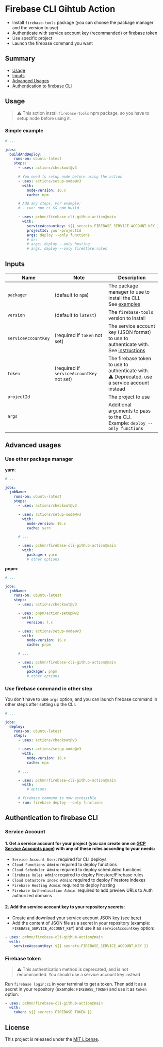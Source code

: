 # Firebase CLI Gihtub Action

- Install `firebase-tools` package (you can choose the package manager and the version to use)
- Authenticate with service account key (recommanded) or firebase token
- Use specific project
- Launch the firebase command you want

## Summary

- [Usage](#usage)
- [Inputs](#inputs)
- [Advanced Usages](#advanced-usages)
- [Authentication to firebase CLI](#authentication-to-firebase-cli)

## Usage

> ⚠️ This action install `firebase-tools` npm package, so you have to setup node before using it.

### Simple example

```yaml
# ...

jobs:
  buildAndDeploy:
    runs-on: ubuntu-latest
    steps:
      - uses: actions/checkout@v3

      # You need to setup node before using the action
      - uses: actions/setup-node@v3
        with:
          node-version: 16.x
          cache: npm

      # Add any steps. For example:
      # - run: npm ci && npm build

      - uses: pchmn/firebase-cli-github-action@main
        with:
          serviceAccountKey: ${{ secrets.FIREBASE_SERVICE_ACCOUNT_KEY }}
          projectId: your-projectId
          args: deploy --only functions
          # or:
          # args: deploy --only hosting
          # args: deploy --only firestore:rules
```

## Inputs

| Name                | Note                                      | Description                                                                                                |
| ------------------- | ----------------------------------------- | ---------------------------------------------------------------------------------------------------------- |
| `packager`          | (default to `npm`)                        | The package manager to use to install the CLI.<br>See [examples](#use-other-package-manager)               |
| `version`           | (default to `latest`)                     | The `firebase-tools` version to install                                                                    |
| `serviceAccountKey` | (required if `token` not set)             | The service account key (JSON format) to use to authenticate with.<br>See [instructions](#service-account) |
| `token`             | (required if `serviceAccountKey` not set) | The firebase token to use to authenticate with.<br>⚠️ Deprecated, use a service account instead            |
| `projectId`         |                                           | The project to use                                                                                         |
| `args`              |                                           | Additional arguments to pass to the CLI.<br>Example: `deploy --only functions`                             |

## Advanced usages

### Use other package manager

**yarn**:

```yaml
# ...

jobs:
  jobName:
    runs-on: ubuntu-latest
    steps:
      - uses: actions/checkout@v3

      - uses: actions/setup-node@v3
        with:
          node-version: 16.x
          cache: yarn

      # ...

      - uses: pchmn/firebase-cli-github-action@main
        with:
          packager: yarn
          # other options
```

**pnpm**:

```yaml
# ...

jobs:
  jobName:
    runs-on: ubuntu-latest
    steps:
      - uses: actions/checkout@v3

      - uses: pnpm/action-setup@v2
        with:
          version: 7.x

      - uses: actions/setup-node@v3
        with:
          node-version: 16.x
          cache: pnpm

      # ...

      - uses: pchmn/firebase-cli-github-action@main
        with:
          packager: pnpm
          # other options
```

### Use firebase command in other step

You don't have to use `args` option, and you can launch firebase command in other steps after setting up the CLI.

```yaml
# ...

jobs:
  deploy:
    runs-on: ubuntu-latest
    steps:
      - uses: actions/checkout@v3

      - uses: actions/setup-node@v3
        with:
          node-version: 16.x
          cache: npm

      # ...

      - uses: pchmn/firebase-cli-github-action@main
        with:
          # options

      # firebase command is now accessible
      - run: firebase deploy --only functions
```

## Authentication to firebase CLI

### Service Account

#### 1. Get a service account for your project (you can create one on [GCP Service Accounts page](https://console.cloud.google.com/iam-admin/serviceaccounts)) with any of these roles according to your needs:

- `Service Account User`: required for CLI deploys
- `Cloud Functions Admin`: required to deploy functions
- `Cloud Scheduler Admin`: required to deploy schedulded functions
- `Firebase Rules Admin`: required to deploy Firestore/Firebase rules
- `Cloud Datastore Index Admin`: required to deploy Firestore indexes
- `Firebase Hosting Admin`: required to deploy hosting
- `Firebase Authentication Admin`: required to add preview URLs to Auth authorized domains

#### 2. Add the service account key to your repository secrets:

- Create and download your service account JSON key (see [here](https://cloud.google.com/iam/docs/creating-managing-service-account-keys#creating_service_account_keys))
- Add the content of JSON file as a secret in your repository (example: `FIREBASE_SERVICE_ACCOUNT_KEY`) and use it as `serviceAccountKey` option:

```yaml
- uses: pchmn/firebase-cli-github-action@main
  with:
    serviceAccountKey: ${{ secrets.FIREBASE_SERVICE_ACCOUNT_KEY }}
```

### Firebase token

> ⚠️ This authentication method is deprecated, and is not recommanded. You should use a service account key instead

Run `firebase login:ci` in your terminal to get a token. Then add it as a secret in your repository (example: `FIREBASE_TOKEN`) and use it as `token` option:

```yaml
- uses: pchmn/firebase-cli-github-action@main
  with:
    token: ${{ secrets.FIREBASE_TOKEN }}
```

## License

This project is released under the [MIT License](https://github.com/pchmn/firebase-cli-github-action/blob/main/license).
